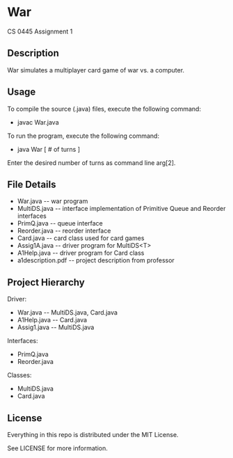 # War

CS 0445 Assignment 1

## Description

War simulates a multiplayer card game of war vs. a computer.

## Usage

To compile the source (.java) files, execute the following command:

* javac War.java

To run the program, execute the following command:

* java War [ # of turns ]
  
Enter the desired number of turns as command line arg[2].

## File Details

* War.java -- war program
* MultiDS.java  -- interface implementation of Primitive Queue and Reorder interfaces
* PrimQ.java -- queue interface
* Reorder.java -- reorder interface
* Card.java -- card class used for card games
* Assig1A.java -- driver program for MultiDS\<T\>
* A1Help.java -- driver program for Card class
* a1description.pdf -- project description from professor

## Project Hierarchy

Driver:

* War.java -- MultiDS.java, Card.java
* A1Help.java -- Card.java
* Assig1.java -- MultiDS.java

Interfaces:

* PrimQ.java
* Reorder.java

Classes:

* MultiDS.java
* Card.java

## License

Everything in this repo is distributed under the MIT License.

See LICENSE for more information.
